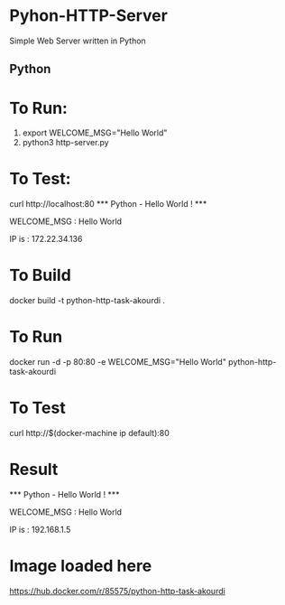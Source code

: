 # Pyhon-HTTP-Server
Simple Web Server written in Python

## Python
# To Run:
1. export WELCOME_MSG="Hello World"
2. python3 http-server.py

# To Test:
curl http://localhost:80
*** Python - Hello World ! ***

WELCOME_MSG : Hello World 

IP is : 172.22.34.136


# To Build
docker build -t python-http-task-akourdi .
# To Run
docker run -d -p 80:80 -e WELCOME_MSG="Hello World" python-http-task-akourdi
# To Test
curl http://$(docker-machine ip default):80

# Result
*** Python - Hello World ! ***

WELCOME_MSG : Hello World

IP is : 192.168.1.5
  

# Image loaded here
https://hub.docker.com/r/85575/python-http-task-akourdi
